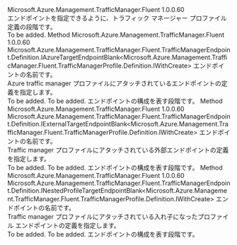 <Type Name="IWithEndpoint" FullName="Microsoft.Azure.Management.TrafficManager.Fluent.TrafficManagerProfile.Definition.IWithEndpoint">
  <TypeSignature Language="C#" Value="public interface IWithEndpoint" />
  <TypeSignature Language="ILAsm" Value=".class public interface auto ansi abstract IWithEndpoint" />
  <TypeSignature Language="DocId" Value="T:Microsoft.Azure.Management.TrafficManager.Fluent.TrafficManagerProfile.Definition.IWithEndpoint" />
  <TypeSignature Language="VB.NET" Value="Public Interface IWithEndpoint" />
  <TypeSignature Language="F#" Value="type IWithEndpoint = interface" />
  <AssemblyInfo>
    <AssemblyName>Microsoft.Azure.Management.TrafficManager.Fluent</AssemblyName>
    <AssemblyVersion>1.0.0.60</AssemblyVersion>
  </AssemblyInfo>
  <Interfaces />
  <Docs>
    <summary>
            エンドポイントを指定できるように、トラフィック マネージャー プロファイル定義の段階です。
            </summary>
    <remarks>To be added.</remarks>
  </Docs>
  <Members>
    <Member MemberName="DefineAzureTargetEndpoint">
      <MemberSignature Language="C#" Value="public Microsoft.Azure.Management.TrafficManager.Fluent.TrafficManagerEndpoint.Definition.IAzureTargetEndpointBlank&lt;Microsoft.Azure.Management.TrafficManager.Fluent.TrafficManagerProfile.Definition.IWithCreate&gt; DefineAzureTargetEndpoint (string name);" />
      <MemberSignature Language="ILAsm" Value=".method public hidebysig newslot virtual instance class Microsoft.Azure.Management.TrafficManager.Fluent.TrafficManagerEndpoint.Definition.IAzureTargetEndpointBlank`1&lt;class Microsoft.Azure.Management.TrafficManager.Fluent.TrafficManagerProfile.Definition.IWithCreate&gt; DefineAzureTargetEndpoint(string name) cil managed" />
      <MemberSignature Language="DocId" Value="M:Microsoft.Azure.Management.TrafficManager.Fluent.TrafficManagerProfile.Definition.IWithEndpoint.DefineAzureTargetEndpoint(System.String)" />
      <MemberSignature Language="VB.NET" Value="Public Function DefineAzureTargetEndpoint (name As String) As IAzureTargetEndpointBlank(Of IWithCreate)" />
      <MemberSignature Language="F#" Value="abstract member DefineAzureTargetEndpoint : string -&gt; Microsoft.Azure.Management.TrafficManager.Fluent.TrafficManagerEndpoint.Definition.IAzureTargetEndpointBlank&lt;Microsoft.Azure.Management.TrafficManager.Fluent.TrafficManagerProfile.Definition.IWithCreate&gt;" Usage="iWithEndpoint.DefineAzureTargetEndpoint name" />
      <MemberType>Method</MemberType>
      <AssemblyInfo>
        <AssemblyName>Microsoft.Azure.Management.TrafficManager.Fluent</AssemblyName>
        <AssemblyVersion>1.0.0.60</AssemblyVersion>
      </AssemblyInfo>
      <ReturnValue>
        <ReturnType>Microsoft.Azure.Management.TrafficManager.Fluent.TrafficManagerEndpoint.Definition.IAzureTargetEndpointBlank&lt;Microsoft.Azure.Management.TrafficManager.Fluent.TrafficManagerProfile.Definition.IWithCreate&gt;</ReturnType>
      </ReturnValue>
      <Parameters>
        <Parameter Name="name" Type="System.String" />
      </Parameters>
      <Docs>
        <param name="name">エンドポイントの名前です。</param>
        <summary>
            Azure traffic manager プロファイルにアタッチされているエンドポイントの定義を指定します。
            </summary>
        <returns>To be added.</returns>
        <remarks>To be added.</remarks>
        <return>エンドポイントの構成を表す段階です。</return>
      </Docs>
    </Member>
    <Member MemberName="DefineExternalTargetEndpoint">
      <MemberSignature Language="C#" Value="public Microsoft.Azure.Management.TrafficManager.Fluent.TrafficManagerEndpoint.Definition.IExternalTargetEndpointBlank&lt;Microsoft.Azure.Management.TrafficManager.Fluent.TrafficManagerProfile.Definition.IWithCreate&gt; DefineExternalTargetEndpoint (string name);" />
      <MemberSignature Language="ILAsm" Value=".method public hidebysig newslot virtual instance class Microsoft.Azure.Management.TrafficManager.Fluent.TrafficManagerEndpoint.Definition.IExternalTargetEndpointBlank`1&lt;class Microsoft.Azure.Management.TrafficManager.Fluent.TrafficManagerProfile.Definition.IWithCreate&gt; DefineExternalTargetEndpoint(string name) cil managed" />
      <MemberSignature Language="DocId" Value="M:Microsoft.Azure.Management.TrafficManager.Fluent.TrafficManagerProfile.Definition.IWithEndpoint.DefineExternalTargetEndpoint(System.String)" />
      <MemberSignature Language="VB.NET" Value="Public Function DefineExternalTargetEndpoint (name As String) As IExternalTargetEndpointBlank(Of IWithCreate)" />
      <MemberSignature Language="F#" Value="abstract member DefineExternalTargetEndpoint : string -&gt; Microsoft.Azure.Management.TrafficManager.Fluent.TrafficManagerEndpoint.Definition.IExternalTargetEndpointBlank&lt;Microsoft.Azure.Management.TrafficManager.Fluent.TrafficManagerProfile.Definition.IWithCreate&gt;" Usage="iWithEndpoint.DefineExternalTargetEndpoint name" />
      <MemberType>Method</MemberType>
      <AssemblyInfo>
        <AssemblyName>Microsoft.Azure.Management.TrafficManager.Fluent</AssemblyName>
        <AssemblyVersion>1.0.0.60</AssemblyVersion>
      </AssemblyInfo>
      <ReturnValue>
        <ReturnType>Microsoft.Azure.Management.TrafficManager.Fluent.TrafficManagerEndpoint.Definition.IExternalTargetEndpointBlank&lt;Microsoft.Azure.Management.TrafficManager.Fluent.TrafficManagerProfile.Definition.IWithCreate&gt;</ReturnType>
      </ReturnValue>
      <Parameters>
        <Parameter Name="name" Type="System.String" />
      </Parameters>
      <Docs>
        <param name="name">エンドポイントの名前です。</param>
        <summary>
            Traffic manager プロファイルにアタッチされている外部エンドポイントの定義を指定します。
            </summary>
        <returns>To be added.</returns>
        <remarks>To be added.</remarks>
        <return>エンドポイントの構成を表す段階です。</return>
      </Docs>
    </Member>
    <Member MemberName="DefineNestedTargetEndpoint">
      <MemberSignature Language="C#" Value="public Microsoft.Azure.Management.TrafficManager.Fluent.TrafficManagerEndpoint.Definition.INestedProfileTargetEndpointBlank&lt;Microsoft.Azure.Management.TrafficManager.Fluent.TrafficManagerProfile.Definition.IWithCreate&gt; DefineNestedTargetEndpoint (string name);" />
      <MemberSignature Language="ILAsm" Value=".method public hidebysig newslot virtual instance class Microsoft.Azure.Management.TrafficManager.Fluent.TrafficManagerEndpoint.Definition.INestedProfileTargetEndpointBlank`1&lt;class Microsoft.Azure.Management.TrafficManager.Fluent.TrafficManagerProfile.Definition.IWithCreate&gt; DefineNestedTargetEndpoint(string name) cil managed" />
      <MemberSignature Language="DocId" Value="M:Microsoft.Azure.Management.TrafficManager.Fluent.TrafficManagerProfile.Definition.IWithEndpoint.DefineNestedTargetEndpoint(System.String)" />
      <MemberSignature Language="VB.NET" Value="Public Function DefineNestedTargetEndpoint (name As String) As INestedProfileTargetEndpointBlank(Of IWithCreate)" />
      <MemberSignature Language="F#" Value="abstract member DefineNestedTargetEndpoint : string -&gt; Microsoft.Azure.Management.TrafficManager.Fluent.TrafficManagerEndpoint.Definition.INestedProfileTargetEndpointBlank&lt;Microsoft.Azure.Management.TrafficManager.Fluent.TrafficManagerProfile.Definition.IWithCreate&gt;" Usage="iWithEndpoint.DefineNestedTargetEndpoint name" />
      <MemberType>Method</MemberType>
      <AssemblyInfo>
        <AssemblyName>Microsoft.Azure.Management.TrafficManager.Fluent</AssemblyName>
        <AssemblyVersion>1.0.0.60</AssemblyVersion>
      </AssemblyInfo>
      <ReturnValue>
        <ReturnType>Microsoft.Azure.Management.TrafficManager.Fluent.TrafficManagerEndpoint.Definition.INestedProfileTargetEndpointBlank&lt;Microsoft.Azure.Management.TrafficManager.Fluent.TrafficManagerProfile.Definition.IWithCreate&gt;</ReturnType>
      </ReturnValue>
      <Parameters>
        <Parameter Name="name" Type="System.String" />
      </Parameters>
      <Docs>
        <param name="name">エンドポイントの名前です。</param>
        <summary>
            Traffic manager プロファイルにアタッチされている入れ子になったプロファイル エンドポイントの定義を指定します。
            </summary>
        <returns>To be added.</returns>
        <remarks>To be added.</remarks>
        <return>エンドポイントの構成を表す段階です。</return>
      </Docs>
    </Member>
  </Members>
</Type>
